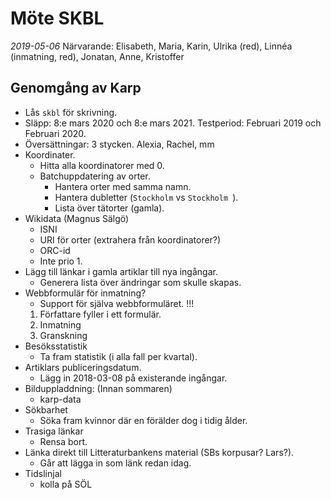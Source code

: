 # Möte SKBL
*2019-05-06*
Närvarande: Elisabeth, Maria, Karin, Ulrika (red), Linnéa (inmatning, red), Jonatan, Anne, Kristoffer

## Genomgång av Karp
- Lås `skbl` för skrivning.
- Släpp: 8:e mars 2020 och 8:e mars 2021. Testperiod: Februari 2019 och Februari 2020.
- Översättningar: 3 stycken. Alexia, Rachel, mm
- Koordinater. 
    - Hitta alla koordinatorer med 0.
    - Batchuppdatering av orter. 
        - Hantera orter med samma namn.
        - Hantera dubletter (`Stockholm` vs `Stockholm `).
        - Lista över tätorter (gamla).
- Wikidata (Magnus Sälgö)
    - ISNI
    - URI för orter (extrahera från koordinatorer?)
    - ORC-id
    - Inte prio 1.
- Lägg till länkar i gamla artiklar till nya ingångar.
    - Generera lista över ändringar som skulle skapas.
- Webbformulär för inmatning?
    - Support för själva webbformuläret. !!!
    1. Författare fyller i ett formulär.
    2. Inmatning
    3. Granskning
- Besöksstatistik
    - Ta fram statistik (i alla fall per kvartal). 
- Artiklars publiceringsdatum.
    - Lägg in 2018-03-08 på existerande ingångar.
- Bilduppladdning: (Innan sommaren)
    - karp-data
- Sökbarhet
    - Söka fram kvinnor där en förälder dog i tidig ålder.
- Trasiga länkar
    - Rensa bort.
- Länka direkt till Litteraturbankens material (SBs korpusar? Lars?).
    - Går att lägga in som länk redan idag.
- Tidslinjal
    - kolla på SÖL
